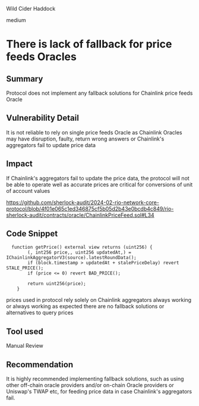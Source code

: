 Wild Cider Haddock

medium

# There is lack of fallback for price feeds Oracles

## Summary
Protocol does not implement any fallback solutions for Chainlink price feeds Oracle

## Vulnerability Detail
It is not reliable to rely on single price feeds Oracle as Chainlink Oracles may have disruption, faulty, return wrong answers or Chainlink's aggregators fail to update price data 

## Impact
If Chainlink's aggregators fail to update the price data, the protocol will not be able to operate well as accurate prices are critical for conversions of unit of account values 

https://github.com/sherlock-audit/2024-02-rio-network-core-protocol/blob/4f01e065c1ed346875cf5b05d2b43e0bcdb4c849/rio-sherlock-audit/contracts/oracle/ChainlinkPriceFeed.sol#L34

## Code Snippet
```solidity 
  function getPrice() external view returns (uint256) {
        (, int256 price,, uint256 updatedAt,) = IChainlinkAggregatorV3(source).latestRoundData();
        if (block.timestamp > updatedAt + stalePriceDelay) revert STALE_PRICE();
        if (price <= 0) revert BAD_PRICE();

        return uint256(price);
    }
```
prices used in protocol rely solely on Chainlink aggregators always working or always working as expected there are no fallback solutions or alternatives to query prices 

## Tool used
Manual Review

## Recommendation
It is highly recommended implementing fallback solutions, such as using other off-chain oracle providers and/or on-chain Oracle providers or Uniswap's TWAP etc, for feeding price data in case Chainlink's aggregators fail.
